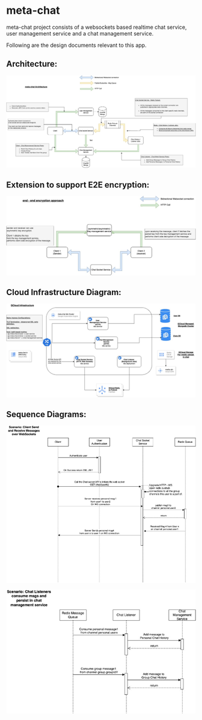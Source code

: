 # meta-chat

meta-chat project consists of  a websockets based realtime chat service, user management service and a chat management service.

Following are the design documents relevant to this app.

## Architecture:

![1710636819560](image/readme/1710636819560.png)

## Extension to support E2E encryption:

![1710636891579](image/readme/1710636891579.png)


## Cloud Infrastructure Diagram:

![1710636928378](image/readme/1710636928378.png)


## Sequence Diagrams:

![1710636954258](image/readme/1710636954258.png)

![1710636965537](image/readme/1710636965537.png)
